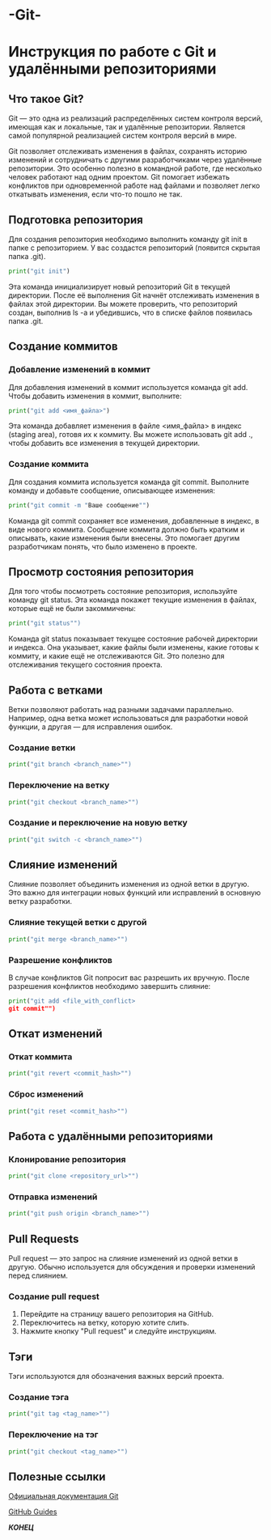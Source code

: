 # -Git-
# Инструкция по работе с Git и удалёнными репозиториями

## Что такое Git?


Git — это одна из реализаций распределённых систем контроля версий, имеющая как и локальные, так и удалённые репозитории. Является самой популярной реализацией систем контроля версий в мире.

Git позволяет отслеживать изменения в файлах, сохранять историю изменений и сотрудничать с другими разработчиками через удалённые репозитории. Это особенно полезно в командной работе, где несколько человек работают над одним проектом. Git помогает избежать конфликтов при одновременной работе над файлами и позволяет легко откатывать изменения, если что-то пошло не так.

## Подготовка репозитория
Для создания репозитория необходимо выполнить команду git init в папке с репозиторием. У вас создастся репозиторий (появится скрытая папка .git).
```python
print("git init")
```
Эта команда инициализирует новый репозиторий Git в текущей директории. После её выполнения Git начнёт отслеживать изменения в файлах этой директории. Вы можете проверить, что репозиторий создан, выполнив ls -a и убедившись, что в списке файлов появилась папка .git.

## Создание коммитов

### Добавление изменений в коммит
Для добавления изменений в коммит используется команда git add. Чтобы добавить изменения в коммит, выполните:
```python
print("git add <имя_файла>")
```
Эта команда добавляет изменения в файле <имя_файла> в индекс (staging area), готовя их к коммиту. Вы можете использовать git add ., чтобы добавить все изменения в текущей директории.

### Создание коммита
Для создания коммита используется команда git commit. Выполните команду и добавьте сообщение, описывающее изменения:
```python
print("git commit -m "Ваше сообщение"")
```
Команда git commit сохраняет все изменения, добавленные в индекс, в виде нового коммита. Сообщение коммита должно быть кратким и описывать, какие изменения были внесены. Это помогает другим разработчикам понять, что было изменено в проекте.

## Просмотр состояния репозитория
Для того чтобы посмотреть состояние репозитория, используйте команду git status. Эта команда покажет текущие изменения в файлах, которые ещё не были закоммичены:
```python
print("git status"")
```
Команда git status показывает текущее состояние рабочей директории и индекса. Она указывает, какие файлы были изменены, какие готовы к коммиту, и какие ещё не отслеживаются Git. Это полезно для отслеживания текущего состояния проекта.

## Работа с ветками
Ветки позволяют работать над разными задачами параллельно. Например, одна ветка может использоваться для разработки новой функции, а другая — для исправления ошибок.

### Создание ветки
```python
print("git branch <branch_name>"")
```

### Переключение на ветку
```python
print("git checkout <branch_name>"")
```

### Создание и переключение на новую ветку
```python
print("git switch -c <branch_name>"")
```

## Слияние изменений
Слияние позволяет объединить изменения из одной ветки в другую. Это важно для интеграции новых функций или исправлений в основную ветку разработки.

### Слияние текущей ветки с другой
```python
print("git merge <branch_name>"")
```

### Разрешение конфликтов
В случае конфликтов Git попросит вас разрешить их вручную. После разрешения конфликтов необходимо завершить слияние:
```python
print("git add <file_with_conflict>
git commit"")
```

## Откат изменений

### Откат коммита
```python
print("git revert <commit_hash>"")
```

### Сброс изменений
```python
print("git reset <commit_hash>"")
```

## Работа с удалёнными репозиториями

### Клонирование репозитория
```python
print("git clone <repository_url>"")
```

### Отправка изменений
```python
print("git push origin <branch_name>"")
```

## Pull Requests
Pull request — это запрос на слияние изменений из одной ветки в другую. Обычно используется для обсуждения и проверки изменений перед слиянием.

### Создание pull request
1. Перейдите на страницу вашего репозитория на GitHub.
2. Переключитесь на ветку, которую хотите слить.
3. Нажмите кнопку "Pull request" и следуйте инструкциям.

## Тэги
Тэги используются для обозначения важных версий проекта.

### Создание тэга
```python
print("git tag <tag_name>"")
```

### Переключение на тэг
```python
print("git checkout <tag_name>"")
```

## Полезные ссылки
[Официальная документация Git](https://git-scm.com/doc)

[GitHub Guides](https://docs.github.com/ru)


***КОНЕЦ*** 





